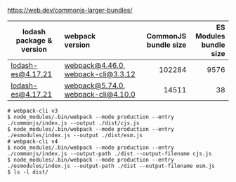 https://web.dev/commonjs-larger-bundles/


| lodash<br>package & version | webpack<br>version                 | CommonJS<br>bundle size | ES Modules<br>bundle size |
|-----------------------------|:-----------------------------------|------------------------:|--------------------------:|
| lodash-es@4.17.21           | webpack@4.46.0, webpack-cli@3.3.12 |                  102284 |                      9576 |
| lodash-es@4.17.21           | webpack@5.74.0, webpack-cli@4.10.0 |                   14511 |                        38 |

```shell
# webpack-cli v3
$ node_modules/.bin/webpack --mode production --entry ./commonjs/index.js --output ./dist/cjs.js
$ node_modules/.bin/webpack --mode production --entry ./esmodules/index.js --output ./dist/esm.js
# webpack-cli v4
$ node_modules/.bin/webpack --mode production --entry ./commonjs/index.js --output-path ./dist --output-filename cjs.js
$ node_modules/.bin/webpack --mode production --entry ./esmodules/index.js --output-path ./dist --output-filename esm.js
$ ls -l dist/
```
